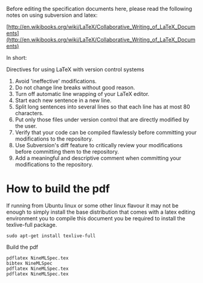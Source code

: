 
Before editing the specification documents here, please read 
the following notes on using subversion and latex:

[http://en.wikibooks.org/wiki/LaTeX/Collaborative_Writing_of_LaTeX_Documents](http://en.wikibooks.org/wiki/LaTeX/Collaborative_Writing_of_LaTeX_Documents)

In short:

Directives for using LaTeX with version control systems

   1. Avoid 'ineffective' modifications.
   2. Do not change line breaks without good reason.
   3. Turn off automatic line wrapping of your LaTeX editor.
   4. Start each new sentence in a new line.
   5. Split long sentences into several lines so that each line 
      has at most 80 characters.
   6. Put only those files under version control that are directly 
      modified by the user.
   7. Verify that your code can be compiled flawlessly before committing 
      your modifications to the repository.
   8. Use Subversion's diff feature to critically review your modifications
      before committing them to the repository.
   9. Add a meaningful and descriptive comment when committing your 
      modifications to the repository.


How to build the pdf
====================

If running from Ubuntu linux or some other linux flavour it may not be enough to simply install the base distribution that comes with a latex editing environment you to compile this document you be required to install the texlive-full package.

```
sudo apt-get install texlive-full 
```

Build the pdf

```
pdflatex NineMLSpec.tex
bibtex NineMLSpec
pdflatex NineMLSpec.tex
pdflatex NineMLSpec.tex
```
